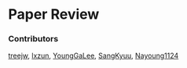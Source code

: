 # Paper Review

### Contributors
[treejw](https://github.com/treejw), [lxzun](https://github.com/lxzun), [YoungGaLee](https://github.com/YoungGaLee), [SangKyuu](https://github.com/SangKyuu), [Nayoung1124](https://github.com/Nayoung1124)
